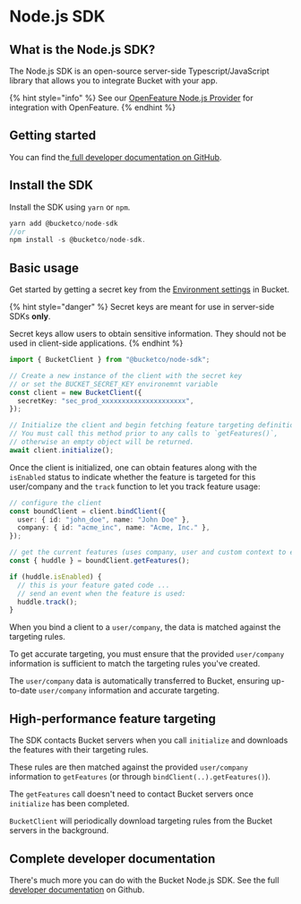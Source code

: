 # Node.js SDK

## What is the Node.js SDK?

The Node.js SDK  is an open-source server-side Typescript/JavaScript library that allows you to integrate Bucket with your app. &#x20;

{% hint style="info" %}
See our [OpenFeature Node.js Provider](openfeature.md#getting-started) for integration with OpenFeature.
{% endhint %}

## Getting started

You can find the[ full developer documentation on GitHub](https://github.com/bucketco/bucket-javascript-sdk/tree/main/packages/node-sdk).

## Install the SDK

Install the SDK using `yarn` or `npm`.

```typescript
yarn add @bucketco/node-sdk 
//or 
npm install -s @bucketco/node-sdk.
```

## Basic usage

Get started by getting a secret key from the [Environment settings](../product-handbook/feature-targeting-rules/environments.md) in Bucket.

{% hint style="danger" %}
Secret keys are meant for use in server-side SDKs **only**.

Secret keys allow users to obtain sensitive information. They should not be used in client-side applications.
{% endhint %}

```typescript
import { BucketClient } from "@bucketco/node-sdk";

// Create a new instance of the client with the secret key
// or set the BUCKET_SECRET_KEY environemnt variable
const client = new BucketClient({
  secretKey: "sec_prod_xxxxxxxxxxxxxxxxxxxxx",
});

// Initialize the client and begin fetching feature targeting definitions.
// You must call this method prior to any calls to `getFeatures()`,
// otherwise an empty object will be returned.
await client.initialize();
```

Once the client is initialized, one can obtain features along with the `isEnabled`  status to indicate whether the feature is targeted for this user/company and the `track` function to let you track feature usage:

```typescript
// configure the client
const boundClient = client.bindClient({
  user: { id: "john_doe", name: "John Doe" },
  company: { id: "acme_inc", name: "Acme, Inc." },
});

// get the current features (uses company, user and custom context to evaluate the features).
const { huddle } = boundClient.getFeatures();

if (huddle.isEnabled) {
  // this is your feature gated code ...
  // send an event when the feature is used:
  huddle.track();
}
```

When you bind a client to a `user/company`, the data is matched against the targeting rules.&#x20;

To get accurate targeting, you must ensure that the provided `user/company` information is sufficient to match the targeting rules you've created.&#x20;

The `user/company` data is automatically transferred to Bucket, ensuring up-to-date `user/company` information and accurate targeting.

## High-performance feature targeting

The SDK contacts Bucket servers when you call `initialize` and downloads the features with their targeting rules.&#x20;

These rules are then matched against the provided `user/company` information to `getFeatures` (or through `bindClient(..).getFeatures()`).&#x20;

The `getFeatures` call doesn't need to contact Bucket servers once `initialize` has been completed.&#x20;

`BucketClient` will periodically download targeting rules from the Bucket servers in the background.

## Complete developer documentation

There's much more you can do with the Bucket Node.js SDK.  See the full [developer documentation](https://github.com/bucketco/bucket-javascript-sdk/tree/main/packages/node-sdk) on Github.


